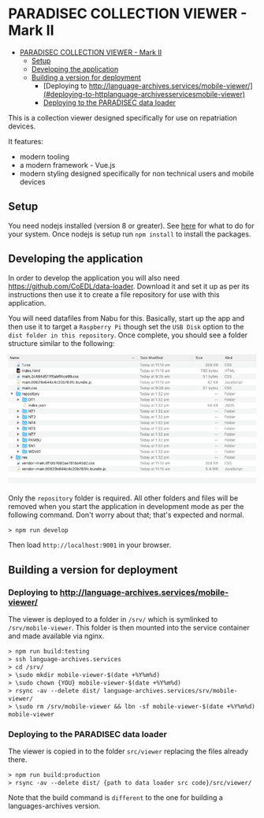 # PARADISEC COLLECTION VIEWER - Mark II

- [PARADISEC COLLECTION VIEWER - Mark II](#paradisec-collection-viewer---mark-ii)
  - [Setup](#setup)
  - [Developing the application](#developing-the-application)
  - [Building a version for deployment](#building-a-version-for-deployment)
    - [Deploying to http://language-archives.services/mobile-viewer/](#deploying-to-httplanguage-archivesservicesmobile-viewer)
    - [Deploying to the PARADISEC data loader](#deploying-to-the-paradisec-data-loader)

This is a collection viewer designed specifically for use on repatriation devices.

It features:

-   modern tooling
-   a modern framework - Vue.js
-   modern styling designed specifically for non technical users and mobile devices

## Setup

You need nodejs installed (version 8 or greater). See [here](https://nodejs.org/en/download/) for what to do for your
system. Once nodejs is setup run `npm install` to install the packages.

## Developing the application

In order to develop the application you will also need https://github.com/CoEDL/data-loader.
Download it and set it up as per its instructions then use it to
create a file repository for use with this application.

You will need datafiles from Nabu for this. Basically, start up the app and then use it to target
a `Raspberry Pi` though set the `USB Disk` option to the `dist folder in this repository`. Once complete,
you should see a folder structure similar to the following:

![folder-structure](folder-structure.png)

Only the `repository` folder is required. All other folders and files will be removed when
you start the application in development mode as per the following command. Don't worry
about that; that's expected and normal.

```
> npm run develop
```

Then load `http://localhost:9001` in your browser.

## Building a version for deployment

### Deploying to http://language-archives.services/mobile-viewer/

The viewer is deployed to a folder in `/srv/` which is symlinked to `/srv/mobile-viewer`. This folder
is then mounted into the service container and made available via nginx.

```
> npm run build:testing
> ssh language-archives.services
> cd /srv/
> \sudo mkdir mobile-viewer-$(date +%Y%m%d)
> \sudo chown {YOU} mobile-viewer-$(date +%Y%m%d)
> rsync -av --delete dist/ language-archives.services/srv/mobile-viewer/
> \sudo rm /srv/mobile-viewer && lbn -sf mobile-viewer-$(date +%Y%m%d) mobile-viewer
```

### Deploying to the PARADISEC data loader

The viewer is copied in to the folder `src/viewer` replacing the files already there.

```
> npm run build:production
> rsync -av --delete dist/ {path to data loader src code}/src/viewer/
```

Note that the build command is `different` to the one for building a languages-archives version.
